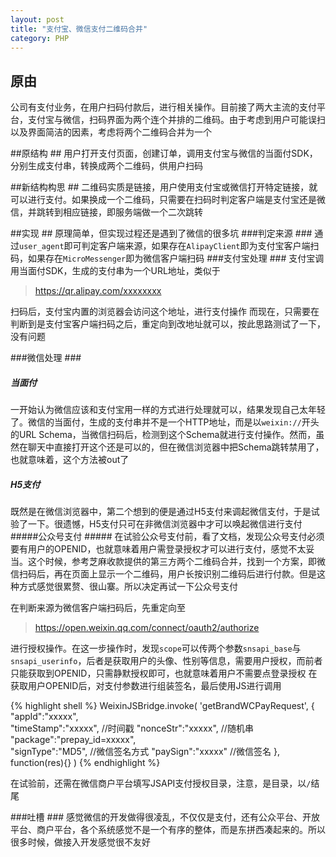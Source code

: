 ```yaml
---
layout: post
title: "支付宝、微信支付二维码合并"
category: PHP
---
```


## 原由 ##
公司有支付业务，在用户扫码付款后，进行相关操作。目前接了两大主流的支付平台，支付宝与微信，扫码界面为两个连个并排的二维码。由于考虑到用户可能误扫以及界面简洁的因素，考虑将两个二维码合并为一个

##原结构 ##
用户打开支付页面，创建订单，调用支付宝与微信的当面付SDK，分别生成支付串，转换成两个二维码，供用户扫码

##新结构构思 ##
二维码实质是链接，用户使用支付宝或微信打开特定链接，就可以进行支付。如果换成一个二维码，只需要在扫码时判定客户端是支付宝还是微信，并跳转到相应链接，即服务端做一个二次跳转

##实现 ##
原理简单，但实现过程还是遇到了微信的很多坑
###判定来源 ###
通过```user_agent```即可判定客户端来源，如果存在```AlipayClient```即为支付宝客户端扫码，如果存在```MicroMessenger```即为微信客户端扫码
###支付宝处理 ###
支付宝调用当面付SDK，生成的支付串为一个URL地址，类似于
>https://qr.alipay.com/xxxxxxxx

扫码后，支付宝内置的浏览器会访问这个地址，进行支付操作
而现在，只需要在判断到是支付宝客户端扫码之后，重定向到改地址就可以，按此思路测试了一下，没有问题

###微信处理 ###
##### 当面付 #####
一开始认为微信应该和支付宝用一样的方式进行处理就可以，结果发现自己太年轻了。微信的当面付，生成的支付串并不是一个HTTP地址，而是以```weixin://```开头的URL Schema，当微信扫码后，检测到这个Schema就进行支付操作。然而，虽然在聊天中直接打开这个还是可以的，但在微信浏览器中把Schema跳转禁用了，也就意味着，这个方法被out了
##### H5支付 #####
既然是在微信浏览器中，第二个想到的便是通过H5支付来调起微信支付，于是试验了一下。很遗憾，H5支付只可在非微信浏览器中才可以唤起微信进行支付
#####公众号支付 #####
在试验公众号支付前，看了文档，发现公众号支付必须要有用户的OPENID，也就意味着用户需登录授权才可以进行支付，感觉不太妥当。这个时候，参考芝麻收款提供的第三方两个二维码合并，找到一个方案，即微信扫码后，再在页面上显示一个二维码，用户长按识别二维码后进行付款。但是这种方式感觉很累赘、很山寨。所以决定再试一下公众号支付

在判断来源为微信客户端扫码后，先重定向至
>https://open.weixin.qq.com/connect/oauth2/authorize

进行授权操作。在这一步操作时，发现```scope```可以传两个参数```snsapi_base```与```snsapi_userinfo```，后者是获取用户的头像、性别等信息，需要用户授权，而前者只能获取到OPENID，只需静默授权即可，也就意味着用户不需要点登录授权
在获取用户OPENID后，对支付参数进行组装签名，最后使用JS进行调用

{% highlight shell %}
WeixinJSBridge.invoke(
            'getBrandWCPayRequest', {
           "appId":"xxxxx",    
           "timeStamp":"xxxxx",         //时间戳
           "nonceStr":"xxxxx", //随机串     
           "package":"prepay_id=xxxxx",     
           "signType":"MD5",         //微信签名方式
           "paySign":"xxxxx" //微信签名 
       },
	function(res){}
	)
{% endhighlight %}

在试验前，还需在微信商户平台填写JSAPI支付授权目录，注意，是目录，以```/```结尾

###吐槽 ###
感觉微信的开发做得很凌乱，不仅仅是支付，还有公众平台、开放平台、商户平台，各个系统感觉不是一个有序的整体，而是东拼西凑起来的。所以很多时候，做接入开发感觉很不友好
